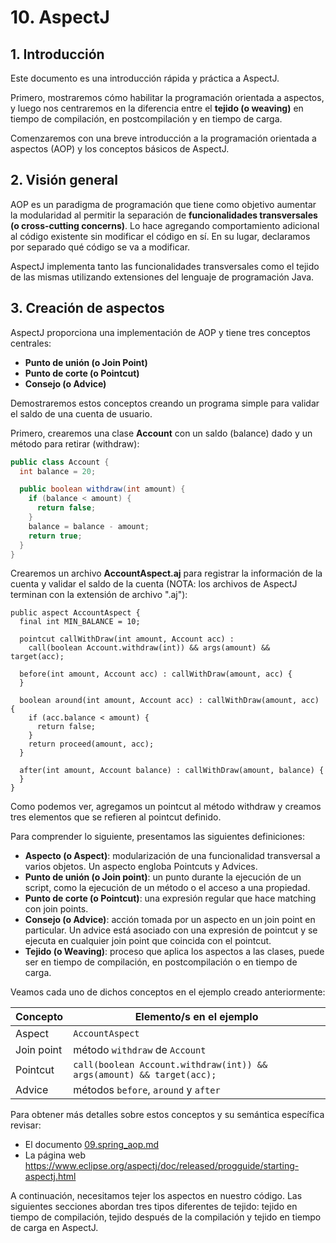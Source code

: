 # 10. AspectJ

## 1. Introducción

Este documento es una introducción rápida y práctica a AspectJ.

Primero, mostraremos cómo habilitar la programación orientada a aspectos, y luego nos centraremos en la diferencia entre el **tejido (o weaving)** en tiempo de compilación, en postcompilación y en tiempo de carga.

Comenzaremos con una breve introducción a la programación orientada a aspectos (AOP) y los conceptos básicos de AspectJ. 

## 2. Visión general

AOP es un paradigma de programación que tiene como objetivo aumentar la modularidad al permitir la separación de **funcionalidades transversales (o cross-cutting concerns)**. Lo hace agregando comportamiento adicional al código existente sin modificar el código en sí. En su lugar, declaramos por separado qué código se va a modificar.

AspectJ implementa tanto las funcionalidades transversales como el tejido de las mismas utilizando extensiones del lenguaje de programación Java.

## 3. Creación de aspectos

AspectJ proporciona una implementación de AOP y tiene tres conceptos centrales:
- **Punto de unión (o Join Point)**
- **Punto de corte (o Pointcut)**
- **Consejo (o Advice)**

Demostraremos estos conceptos creando un programa simple para validar el saldo de una cuenta de usuario.

Primero, crearemos una clase **Account** con un saldo (balance) dado y un método para retirar (withdraw):

```java
public class Account {
  int balance = 20;

  public boolean withdraw(int amount) {
    if (balance < amount) {
      return false;
    }
    balance = balance - amount;
    return true;
  }
}
```

Crearemos un archivo **AccountAspect.aj** para registrar la información de la cuenta y validar el saldo de la cuenta (NOTA: los archivos de AspectJ terminan con la extensión de archivo ".aj"):

```aspectj
public aspect AccountAspect {
  final int MIN_BALANCE = 10;

  pointcut callWithDraw(int amount, Account acc) : 
    call(boolean Account.withdraw(int)) && args(amount) && target(acc);

  before(int amount, Account acc) : callWithDraw(amount, acc) {
  }

  boolean around(int amount, Account acc) : callWithDraw(amount, acc) {
    if (acc.balance < amount) {
      return false;
    }
    return proceed(amount, acc);
  }

  after(int amount, Account balance) : callWithDraw(amount, balance) {
  }
}
```

Como podemos ver, agregamos un pointcut al método withdraw y creamos tres elementos que se refieren al pointcut definido.

Para comprender lo siguiente, presentamos las siguientes definiciones:
- **Aspecto (o Aspect)**: modularización de una funcionalidad transversal a varios objetos. Un aspecto engloba Pointcuts y Advices.
- **Punto de unión (o Join point)**: un punto durante la ejecución de un script, como la ejecución de un método o el acceso a una propiedad.
- **Punto de corte (o Pointcut)**: una expresión regular que hace matching con join points.
- **Consejo (o Advice)**: acción tomada por un aspecto en un join point en particular. Un advice está asociado con una expresión de pointcut y se ejecuta en cualquier join point que coincida con el pointcut.
- **Tejido (o Weaving)**: proceso que aplica los aspectos a las clases, puede ser en tiempo de compilación, en postcompilación o en tiempo de carga.

Veamos cada uno de dichos conceptos en el ejemplo creado anteriormente:

| Concepto   | Elemento/s en el ejemplo                                              |
|------------|-----------------------------------------------------------------------|
| Aspect     | `AccountAspect`                                                       |
| Join point | método `withdraw` de `Account`                                        |
| Pointcut   | `call(boolean Account.withdraw(int)) && args(amount) && target(acc);` |
| Advice     | métodos `before`, `around` y `after`                                  |

Para obtener más detalles sobre estos conceptos y su semántica específica revisar:
- El documento [09.spring_aop.md](https://github.com/Aliuken/Documentacion-Spring/blob/main/09.spring_aop.md)
- La página web https://www.eclipse.org/aspectj/doc/released/progguide/starting-aspectj.html

A continuación, necesitamos tejer los aspectos en nuestro código. Las siguientes secciones abordan tres tipos diferentes de tejido: tejido en tiempo de compilación, tejido después de la compilación y tejido en tiempo de carga en AspectJ. 
